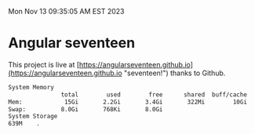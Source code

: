 Mon Nov 13 09:35:05 AM EST 2023

# Angular seventeen


This project is live at [https://angularseventeen.github.io](https://angularseventeen.github.io "seventeen!") thanks to Github.

```bash
System Memory
               total        used        free      shared  buff/cache   available
Mem:            15Gi       2.2Gi       3.4Gi       322Mi        10Gi        13Gi
Swap:          8.0Gi       768Ki       8.0Gi
System Storage
639M	.
